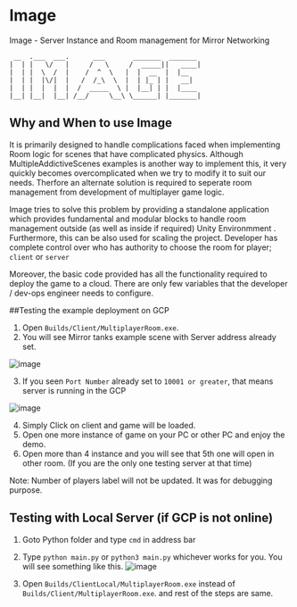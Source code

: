 


# Image
Image - Server Instance and Room management for Mirror Networking

 ```
  __  .___  ___.      ___       _______  _______ 
|  | |   \/   |     /   \     /  _____||   ____|
|  | |  \  /  |    /  ^  \   |  |  __  |  |__   
|  | |  |\/|  |   /  /_\  \  |  | |_ | |   __|  
|  | |  |  |  |  /  _____  \ |  |__| | |  |____ 
|__| |__|  |__| /__/     \__\ \______| |_______|

```

## Why and When to use Image

It is primarily designed to handle complications faced when implementing Room logic for scenes that have complicated physics.
Although MultipleAddictiveScenes examples is another way to implement this, it very quickly becomes overcomplicated when we try to modify it to suit our needs.
Therfore an alternate solution is required to seperate room management from development of multiplayer game logic.

Image tries to solve this problem by providing a standalone application which provides fundamental and modular blocks to handle room management outside (as well as inside if required) Unity Environmment .
Furthermore, this can be also used for scaling the project. Developer has complete control over who has authority to choose the room for player; `client` or `server`

Moreover, the basic code provided has all the functionality required to deploy the game to a cloud. There are only few variables that the developer / dev-ops engineer needs to configure.

##Testing the example deployment on GCP

1. Open `Builds/Client/MultiplayerRoom.exe`.
2. You will see Mirror tanks example scene with Server address already set.

![image](https://user-images.githubusercontent.com/77914957/148752639-25cd4b48-3f36-46ad-87ec-f2620a789fd4.png) 

3. If you seen `Port Number` already set to `10001 or greater`, that means server is running in the GCP

![image](https://user-images.githubusercontent.com/77914957/148752892-1a552915-c4c0-42a5-b138-41f23d6e90a9.png)

4. Simply Click on client and game will be loaded.
5. Open one more instance of game on your PC or other PC and enjoy the demo.
6. Open more than 4 instance and you will see that 5th one will open in other room.
(If you are the only one testing server at that time)

Note: Number of players label will not be updated. It was for debugging purpose.

## Testing with Local Server (if GCP is not online)

1. Goto Python folder and type `cmd` in address bar
2. Type `python main.py` or `python3 main.py` whichever works for you. You will see something like this.
![image](https://user-images.githubusercontent.com/77914957/148755194-ff355a53-a2e1-4779-ac7d-43ff1989b94a.png)

3. Open `Builds/ClientLocal/MultiplayerRoom.exe` instead of `Builds/Client/MultiplayerRoom.exe`. and rest of the steps are same.

